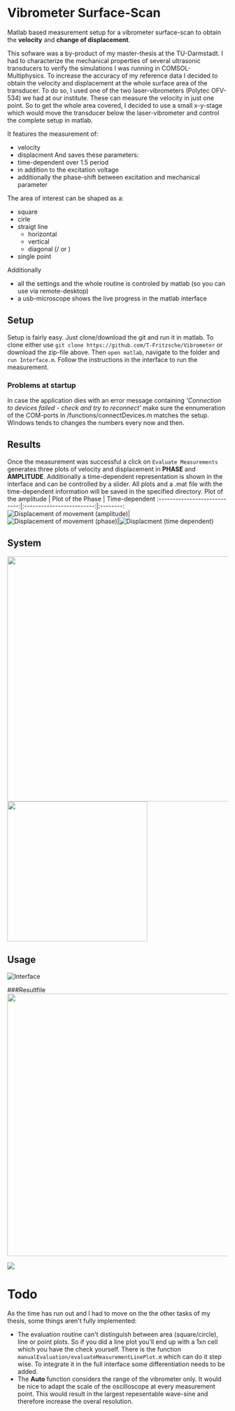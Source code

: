 # Vibrometer Surface-Scan
Matlab based measurement setup for a vibrometer surface-scan to obtain the
**velocity** and **change of displacement**.

This sofware was a by-product of my master-thesis at the TU-Darmstadt. I
had to characterize the mechanical properties of several ultrasonic transducers to verify the simulations I was running in COMSOL-Multiphysics. To increase the accuracy of my reference data I decided to obtain the velocity and displacement at the whole surface area of the transducer. To do so, I used one of the two laser-vibrometers (Polytec OFV-534) we had at our institute. These can measure the velocity in just one point. So to get the whole area covered, I decided to use a small x-y-stage which would move the transducer below the laser-vibrometer and control the complete setup in matlab. 

It features the measurement of:
+ velocity
+ displacment
And saves these parameters:
+ time-dependent over 1.5 period
+ in addition to the excitation voltage
+ additionally the phase-shift between excitation and mechanical parameter

The area of interest can be shaped as a:
+ square
+ cirle
+ straigt line
	- horizontal
	- vertical
	- diagonal (/ or \)
+ single point

Additionally
+ all the settings and the whole routine is controled by matlab (so you can
  use via remote-desktop)
+ a usb-microscope shows the live progress in the matlab interface

## Setup
Setup is fairly easy. Just clone/download the git and run it in matlab.
To clone either use ``` git clone https://github.com/T-Fritzsche/Vibrometer ``` or download the zip-file above.
Then ``` open matlab ```, navigate to the folder and ``` run Interface.m```.
Follow the instructions in the interface to run the measurement.

### Problems at startup
In case the application dies with an error message containing *'Connection to devices failed - check and try to reconnect'* make sure the ennumeration of the COM-ports in /functions/connectDevices.m matches the setup. Windows tends to changes the numbers every now and then.

## Results
Once the measurement was successful a click on ```Evaluate Measurements``` generates three plots of velocity and displacement in **PHASE** and **AMPLITUDE**. Additionally a time-dependent representation is shown in the interface and can be controlled by a slider. All plots and a .mat file with the time-dependent information will be saved in the specified directory.
Plot of the amplitude | Plot of the Phase | Time-dependent
:----------------------------:|:-------------------------:|:--------:
![Displacement of movement (amplitude)](doc/images/velo_amplitude.png)|![Displacement of movement (phase)](doc/images/disp_phase.png)|![Displacment (time dependent)](doc/images/displacement.gif)


## System
<img src="doc/images/mech_setup.jpg" width="560"/> <img src="doc/images/mech_setup_detail.jpg" width="320"/>


 


## Usage
![Interface](doc/images/interface.jpg)

###Resultfile
<img src="http://T-Fritzsche.github.io/Vibrometer/doc/images/measurement-routine.svg" width="600">

![](http://T-Fritzsche.github.io/Vibrometer/doc/images/datatype-explanation.svg)

# Todo
As the time has run out and I had to move on the the other tasks of my thesis, some things aren't fully implemented:
+ The evaluation routine can't distinguish between area (square/circle), line or point plots. So if you did a line plot you'll end up with a 1xn cell which you have the check yourself. There is the function ``` manualEvaluation/evaluateMeasurementLinePlot.m``` which can do it step wise. To integrate it in the full interface some differentiation needs to be added.
+ The **Auto** function considers the range of the vibrometer only. It would be nice to adapt the scale of the oscilloscope at every measurement point. This would result in the largest repesentable wave-sine and therefore increase the overal resolution.



